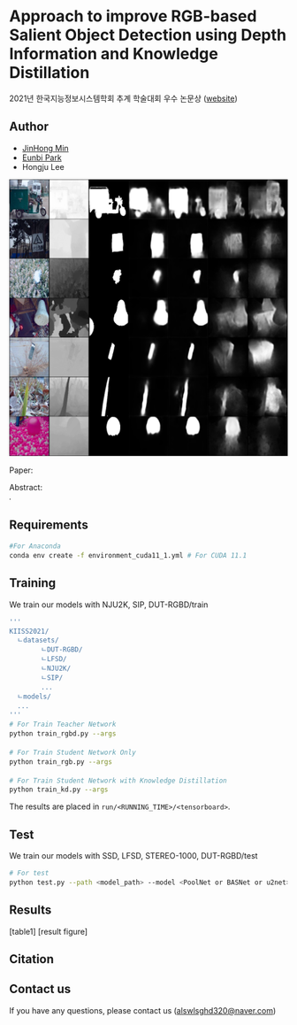 # Approach to improve RGB-based Salient Object Detection using Depth Information and Knowledge Distillation
2021년 한국지능정보시스템학회 추계 학술대회 우수 논문상 ([website](http://www.kiiss.or.kr/conference/conf/sub05.html))

## Author
* [JinHong Min](https://github.com/alswlsghd320)
* [Eunbi Park](https://github.com/bluvory)
* Hongju Lee

![image](docs/figure2.png)

Paper: *<upload later>*<br>

Abstract: <br>
*.*

## Requirements
```.bash
#For Anaconda
conda env create -f environment_cuda11_1.yml # For CUDA 11.1
```

## Training
We train our models with NJU2K, SIP, DUT-RGBD/train

```.bash
'''
KIISS2021/
  ㄴdatasets/
        ㄴDUT-RGBD/
        ㄴLFSD/
        ㄴNJU2K/
        ㄴSIP/
        ...
  ㄴmodels/
  ...
'''
# For Train Teacher Network
python train_rgbd.py --args

# For Train Student Network Only
python train_rgb.py --args

# For Train Student Network with Knowledge Distillation
python train_kd.py --args
```

The results are placed in `run/<RUNNING_TIME>/<tensorboard>`. 

## Test

We train our models with SSD, LFSD, STEREO-1000, DUT-RGBD/test

```.bash
# For test
python test.py --path <model_path> --model <PoolNet or BASNet or u2net> --dataset <test_dataset> ...
```

## Results
[table1] [result figure]

## Citation

## Contact us
If you have any questions, please contact us (alswlsghd320@naver.com)
